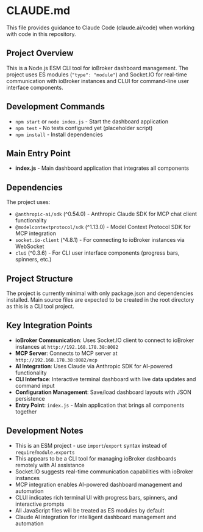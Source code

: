 # CLAUDE.md

This file provides guidance to Claude Code (claude.ai/code) when working with code in this repository.

## Project Overview

This is a Node.js ESM CLI tool for ioBroker dashboard management. The project uses ES modules (`"type": "module"`) and Socket.IO for real-time communication with ioBroker instances and CLUI for command-line user interface components.

## Development Commands

- `npm start` or `node index.js` - Start the dashboard application
- `npm test` - No tests configured yet (placeholder script)
- `npm install` - Install dependencies

## Main Entry Point

- **index.js** - Main dashboard application that integrates all components

## Dependencies

The project uses:
- `@anthropic-ai/sdk` (^0.54.0) - Anthropic Claude SDK for MCP chat client functionality
- `@modelcontextprotocol/sdk` (^1.13.0) - Model Context Protocol SDK for MCP integration
- `socket.io-client` (^4.8.1) - For connecting to ioBroker instances via WebSocket
- `clui` (^0.3.6) - For CLI user interface components (progress bars, spinners, etc.)

## Project Structure

The project is currently minimal with only package.json and dependencies installed. Main source files are expected to be created in the root directory as this is a CLI tool project.

## Key Integration Points

- **ioBroker Communication**: Uses Socket.IO client to connect to ioBroker instances at `http://192.168.178.38:8082`
- **MCP Server**: Connects to MCP server at `http://192.168.178.38:8082/mcp`
- **AI Integration**: Uses Claude via Anthropic SDK for AI-powered functionality
- **CLI Interface**: Interactive terminal dashboard with live data updates and command input
- **Configuration Management**: Save/load dashboard layouts with JSON persistence
- **Entry Point**: `index.js` - Main application that brings all components together

## Development Notes

- This is an ESM project - use `import`/`export` syntax instead of `require`/`module.exports`
- This appears to be a CLI tool for managing ioBroker dashboards remotely with AI assistance
- Socket.IO suggests real-time communication capabilities with ioBroker instances
- MCP integration enables AI-powered dashboard management and automation
- CLUI indicates rich terminal UI with progress bars, spinners, and interactive prompts
- All JavaScript files will be treated as ES modules by default
- Claude AI integration for intelligent dashboard management and automation